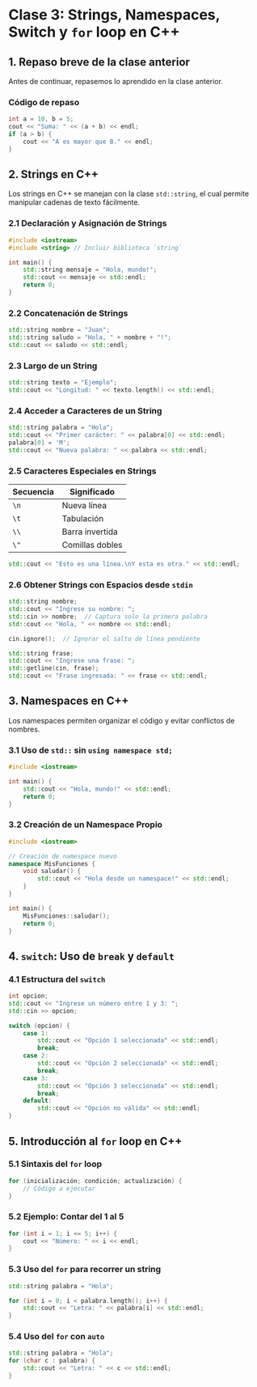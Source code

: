 
# Clase 3: Strings, Namespaces, Switch y `for` loop en C++

## 1. Repaso breve de la clase anterior
Antes de continuar, repasemos lo aprendido en la clase anterior.

### Código de repaso
```cpp
int a = 10, b = 5;
cout << "Suma: " << (a + b) << endl;
if (a > b) {
    cout << "A es mayor que B." << endl;
}
```

## 2. Strings en C++

Los strings en C++ se manejan con la clase `std::string`, el cual permite manipular cadenas de texto fácilmente.

### 2.1 Declaración y Asignación de Strings

```cpp
#include <iostream>
#include <string> // Incluir biblioteca `string`

int main() {
    std::string mensaje = "Hola, mundo!";
    std::cout << mensaje << std::endl;
    return 0;
}
```

### 2.2 Concatenación de Strings

```cpp
std::string nombre = "Juan";
std::string saludo = "Hola, " + nombre + "!"; 
std::cout << saludo << std::endl;
```

### 2.3 Largo de un String

```cpp
std::string texto = "Ejemplo";
std::cout << "Longitud: " << texto.length() << std::endl;
```

### 2.4 Acceder a Caracteres de un String

```cpp
std::string palabra = "Hola";
std::cout << "Primer carácter: " << palabra[0] << std::endl;
palabra[0] = 'M';
std::cout << "Nueva palabra: " << palabra << std::endl;
```

### 2.5 Caracteres Especiales en Strings

| Secuencia | Significado |
|-----------|------------|
| `\n` | Nueva línea |
| `\t` | Tabulación |
| `\\` | Barra invertida |
| `\"` | Comillas dobles |

```cpp
std::cout << "Esto es una línea.\nY esta es otra." << std::endl;
```

### 2.6 Obtener Strings con Espacios desde `stdin`

```cpp
std::string nombre;
std::cout << "Ingrese su nombre: ";
std::cin >> nombre;  // Captura solo la primera palabra
std::cout << "Hola, " << nombre << std::endl;

cin.ignore();  // Ignorar el salto de línea pendiente

std::string frase;
std::cout << "Ingrese una frase: ";
std::getline(cin, frase);
std::cout << "Frase ingresada: " << frase << std::endl;
```

## 3. Namespaces en C++

Los namespaces permiten organizar el código y evitar conflictos de nombres.

### 3.1 Uso de `std::` sin `using namespace std;`

```cpp
#include <iostream>

int main() {
    std::cout << "Hola, mundo!" << std::endl;
    return 0;
}
```

### 3.2 Creación de un Namespace Propio

```cpp
#include <iostream>

// Creación de namespace nuevo
namespace MisFunciones {
    void saludar() {
        std::cout << "Hola desde un namespace!" << std::endl;
    }
}

int main() {
    MisFunciones::saludar();
    return 0;
}
```

## 4. `switch`: Uso de `break` y `default`

### 4.1 Estructura del `switch`

```cpp
int opcion;
std::cout << "Ingrese un número entre 1 y 3: ";
std::cin >> opcion;

switch (opcion) {
    case 1:
        std::cout << "Opción 1 seleccionada" << std::endl;
        break;
    case 2:
        std::cout << "Opción 2 seleccionada" << std::endl;
        break;
    case 3:
        std::cout << "Opción 3 seleccionada" << std::endl;
        break;
    default:
        std::cout << "Opción no válida" << std::endl;
}
```

## 5. Introducción al `for` loop en C++

### 5.1 Sintaxis del `for` loop

```cpp
for (inicialización; condición; actualización) {
    // Código a ejecutar
}
```

### 5.2 Ejemplo: Contar del 1 al 5

```cpp
for (int i = 1; i <= 5; i++) {
    cout << "Número: " << i << endl;
}
```

### 5.3 Uso del `for` para recorrer un string

```cpp
std::string palabra = "Hola";

for (int i = 0; i < palabra.length(); i++) {
    std::cout << "Letra: " << palabra[i] << std::endl;
}
```

### 5.4 Uso del `for` con `auto`

```cpp
std::string palabra = "Hola";
for (char c : palabra) {
    std::cout << "Letra: " << c << std::endl;
}
```

